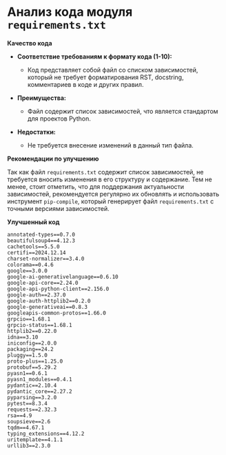 # Анализ кода модуля `requirements.txt`

**Качество кода**

-  **Соответствие требованиям к формату кода (1-10):** 
    -  Код представляет собой файл со списком зависимостей, который не требует форматирования RST, docstring, комментариев в коде и других правил.

-  **Преимущества:**
    -   Файл содержит список зависимостей, что является стандартом для проектов Python.

-  **Недостатки:**
    -   Не требуется внесение изменений в данный тип файла.

**Рекомендации по улучшению**

Так как файл `requirements.txt` содержит список зависимостей, не требуется вносить изменения в его структуру и содержание. 
Тем не менее, стоит отметить, что для поддержания актуальности зависимостей, рекомендуется регулярно их обновлять и использовать инструмент `pip-compile`, который генерирует файл `requirements.txt` с точными версиями зависимостей.

**Улучшенный код**

```
annotated-types==0.7.0
beautifulsoup4==4.12.3
cachetools==5.5.0
certifi==2024.12.14
charset-normalizer==3.4.0
colorama==0.4.6
google==3.0.0
google-ai-generativelanguage==0.6.10
google-api-core==2.24.0
google-api-python-client==2.156.0
google-auth==2.37.0
google-auth-httplib2==0.2.0
google-generativeai==0.8.3
googleapis-common-protos==1.66.0
grpcio==1.68.1
grpcio-status==1.68.1
httplib2==0.22.0
idna==3.10
iniconfig==2.0.0
packaging==24.2
pluggy==1.5.0
proto-plus==1.25.0
protobuf==5.29.2
pyasn1==0.6.1
pyasn1_modules==0.4.1
pydantic==2.10.4
pydantic_core==2.27.2
pyparsing==3.2.0
pytest==8.3.4
requests==2.32.3
rsa==4.9
soupsieve==2.6
tqdm==4.67.1
typing_extensions==4.12.2
uritemplate==4.1.1
urllib3==2.3.0
```